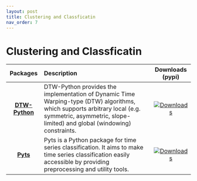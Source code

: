 ```yaml
---
layout: post
title: Clustering and Classficatin
nav_order: 7
---
```

# Clustering and Classficatin


|     Packages     | Description                                                                                                                                                                                          |                                        Downloads (pypi)                                         |
|:----------------:|:-----------------------------------------------------------------------------------------------------------------------------------------------------------------------------------------------------|:-----------------------------------------------------------------------------------------------:|
| **[DTW-Python]** | DTW-Python provides the implementation of Dynamic Time Warping-type (DTW) algorithms, which supports arbitrary local (e.g. symmetric, asymmetric, slope-limited) and global (windowing) constraints. | [![Downloads](https://static.pepy.tech/badge/dtw-Python)](https://pepy.tech/project/dtw-Python) |
|    **[Pyts]**    | Pyts is a Python package for time series classification. It aims to make time series classification easily accessible by providing preprocessing and utility tools.                                  |       [![Downloads](https://static.pepy.tech/badge/pyts)](https://pepy.tech/project/pyts)       |

[DTW-Python]: https://github.com/DynamicTimeWarping/dtw-Python
[Pyts]: https://github.com/johannfaouzi/pyts






